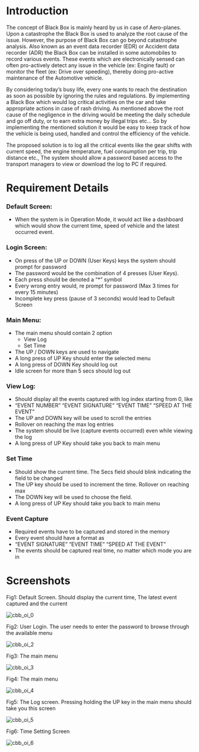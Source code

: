 # Introduction
The concept of Black Box is mainly heard by us in case of Aero-planes. Upon a catastrophe the Black Box is used to analyze the root cause of the issue. However, the purpose of Black Box can go beyond catastrophe analysis. Also known as an event data recorder (EDR) or Accident data recorder (ADR) the Black Box can be installed in some automobiles to record various events. These events which are electronically sensed can often pro-actively detect any issue in the vehicle (ex: Engine fault) or monitor the fleet (ex: Drive over speeding), thereby doing pro-active maintenance of the Automotive vehicle. 

By considering today’s busy life, every one wants to reach the destination as soon as possible by ignoring the rules and regulations. By implementing a Black Box which would log critical activities on the car and take appropriate actions in case of rash driving. As mentioned above the root cause of the negligence in the driving would be meeting the daily schedule and go off duty, or to earn extra money by illegal trips etc… So by implementing the mentioned solution it would be easy to keep track of how the vehicle is being used, handled and control the efficiency of the vehicle.

The proposed solution is to log all the critical events like the gear shifts with current speed, the engine temperature, fuel consumption per trip, trip distance etc., The system should allow a password based access to the transport managers to view or download the log to PC if required.

# Requirement Details

### Default Screen:

- When the system is in Operation Mode, it would act like a dashboard which would show the current time, speed of vehicle and the latest occurred event.

### Login Screen:

- On press of the UP or DOWN (User Keys) keys the system should prompt for password
- The password would be the combination of 4 presses (User Keys).
- Each press should be denoted a “*” symbol
- Every wrong entry would, re prompt for password (Max 3 times for every 15 minutes)
- Incomplete key press (pause of 3 seconds) would lead to Default Screen

### Main Menu:

- The main menu should contain 2 option
  - View Log
  - Set Time
- The UP / DOWN keys are used to navigate
- A long press of UP Key should enter the selected menu
- A long press of DOWN Key should log out
- Idle screen for more than 5 secs should log out

### View Log:

- Should display all the events captured with log index starting from 0, like
- “EVENT NUMBER” “EVENT SIGNATURE” “EVENT TIME” “SPEED AT THE EVENT”
- The UP and DOWN key will be used to scroll the entries
- Rollover on reaching the max log entries
- The system should be live (capture events occurred) even while viewing the log
- A long press of UP Key should take you back to main menu

### Set Time

- Should show the current time. The Secs field should blink indicating the field to be changed
- The UP key should be used to increment the time. Rollover on reaching max
- The DOWN key will be used to choose the field.
- A long press of UP Key should take you back to main menu

### Event Capture

- Required events have to be captured and stored in the memory
- Every event should have a format as
- “EVENT SIGNATURE” “EVENT TIME” “SPEED AT THE EVENT”
- The events should be captured real time, no matter which mode you are in

# Screenshots

Fig1: Default Screen. Should display the current time, The latest event captured and the current

![cbb_oi_0](https://github.com/sufiyanattar/Car-Black-Box/assets/109298044/5cb4e8d1-0d8f-498d-bc10-fa28cef473db)

Fig2: User Login. The user needs to enter the password to browse through the available menu

![cbb_oi_2](https://github.com/sufiyanattar/Car-Black-Box/assets/109298044/eed20d66-4d46-4c44-95c9-3069f12e9379)

Fig3: The main menu

![cbb_oi_3](https://github.com/sufiyanattar/Car-Black-Box/assets/109298044/76f9d885-309c-451e-bed7-97b1ffb5e97e)

Fig4: The main menu

![cbb_oi_4](https://github.com/sufiyanattar/Car-Black-Box/assets/109298044/7db0b9fa-282b-4ca4-9e4d-246b812b3a3c)

Fig5: The Log screen. Pressing holding the UP key in the main menu should take you this screen

![cbb_oi_5](https://github.com/sufiyanattar/Car-Black-Box/assets/109298044/8be7e12e-7fdd-4d30-9a0f-6e19d5518e9f)

Fig6: Time Setting Screen

![cbb_oi_6](https://github.com/sufiyanattar/Car-Black-Box/assets/109298044/1d65fd8f-b435-4871-8b58-60ee7acd73ad)

